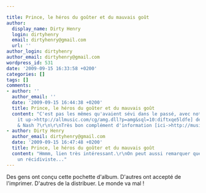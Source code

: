 ```yaml
---

title: Prince, le héros du goûter et du mauvais goût
author:
  display_name: Dirty Henry
  login: dirtyhenry
  email: dirtyhenry@gmail.com
  url: ''
author_login: dirtyhenry
author_email: dirtyhenry@gmail.com
wordpress_id: 531
date: '2009-09-15 16:33:58 +0200'
categories: []
tags: []
comments:
- author: ''
  author_email: ''
  date: '2009-09-15 16:44:38 +0200'
  title: Prince, le héros du goûter et du mauvais goût
  content: "C'est pas les mêmes qu'avaient sévi dans le passé, avec notamment [Live
    it up->http://allmusic.com/cg/amg.dll?p=amg&sql=10:diftxqe5ldfe] de Crosby, Stills
    & Nash ?\r\n\r\nTrès bon complément d'information [ici->http://musique.photos.fluctuat.net/Les-100-pochettes-les-plus-moches-alb83-1.html]."
- author: Dirty Henry
  author_email: dirtyhenry@gmail.com
  date: '2009-09-15 16:47:48 +0200'
  title: Prince, le héros du goûter et du mauvais goût
  content: "Hmmm, lien très intéressant.\r\nOn peut aussi remarquer que Prince est
    un récidiviste..."
---
```

Des gens ont conçu cette pochette d'album. D'autres ont accepté de l'imprimer. D'autres de la distribuer. Le monde va mal !
